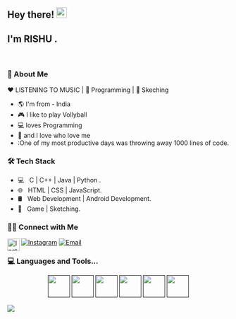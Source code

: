<h2> Hey there! <img src="https://www.google.com/search?q=coding+gif&tbm=isch&ved=2ahUKEwjcncaUy9DuAhUAsUsFHREGCeUQ2-cCegQIABAA&oq=coding+gif&gs_lcp=CgNpbWcQAzIFCAAQsQMyAggAMgIIADICCAAyAggAMgIIADICCAAyAggAMgIIADICCAA6BAgAEEM6BggAEAcQHlDZnQJY-MECYOLEAmgAcAB4AIAB1QGIAc8TkgEFMC45LjSYAQCgAQGqAQtnd3Mtd2l6LWltZ8ABAQ&sclient=img&ei=WRgcYJyNNoDirtoPkYykqA4&bih=698&biw=1536&rlz=1C1CHBF_enIN869IN878#imgrc=rzueUbo0RZ3PwM" width="24px">
<h2> I'm RISHU .</h2>

&nbsp;&nbsp; <h3>👨‍ About Me </h3>
 :heart: LISTENING TO MUSIC  | :blue_heart: Programming  | 🤹‍  Skeching

- :earth_americas: I'm from - India
- :video_game: I like to play Vollyball
- 💻  loves Programming
- :gem: and I love who love me 
- :One of my most productive days was throwing away 1000 lines of code.

<h3>🛠 Tech Stack</h3>

- 💻 &nbsp; C | C++ | Java |  Python .
- 🌐 &nbsp; HTML | CSS | JavaScript.
- 🛢 &nbsp; Web Development | Android Development.
- 🔧 &nbsp; Game | Sketching.


<h3> 🤝🏻 Connect with Me </h3>
<a href="https://www.instagram.com/lifemax_r/">
  <img align="left" alt="Instagram" width="28px" src="https://cdn.jsdelivr.net/npm/simple-icons@v3/icons/instagram.svg" />
</a>

<p align="center">
<!--<a href="https://lifemax123.github.io/rishu/"><img alt="Website" src="https://img.shields.io/badge/Website-https://lifemax123.github.io/rishu/-blue?style=flat-square&logo=google-chrome"></a>-->

<a href="https://www.instagram.com/lifemax_r/"><img alt="Instagram" src="https://img.shields.io/badge/Instagram-lifemax_r-blue?style=flat-square&logo=instagram"></a>
<a href="mailto:lifemaxkr@gmail.com"><img alt="Email" src="https://img.shields.io/badge/Email-lifemaxkr-blue?style=flat-square&logo=gmail"></a>
</p>
<h3> 💻 Languages and Tools...</h3>

<p align="center">
<code><a href="" target="_blank"><img height="50" src="https://www.vectorlogo.zone/logos/w3_html5/w3_html5-ar21.svg"></a></code>
<code><a href="" target="_blank"><img height="50" src="https://www.vectorlogo.zone/logos/java/java-horizontal.svg"></a></code>
<code><a href="" target="_blank"><img height="50" src="https://www.vectorlogo.zone/logos/javascript/javascript-horizontal.svg"></a></code>
<code><a href="" target="_blank"><img height="50" src="https://www.vectorlogo.zone/logos/python/python-official.svg"></a></code>
<code><a href="" target="_blank"><img height="50" src="https://www.vectorlogo.zone/logos/flutterio/flutterio-ar21.svg"></a></code>
<code><a href="" target="_blank"><img height="50" src="https://www.vectorlogo.zone/logos/netlifyapp_watercss/netlifyapp_watercss-official.svg"></a></code>

</p>
<img src="https://github-readme-stats.vercel.app/api?username=lifemax123&&show_icons=true&title_color=ffffff&icon_color=bb2acf&text_color=daf7dc&bg_color=151515">

